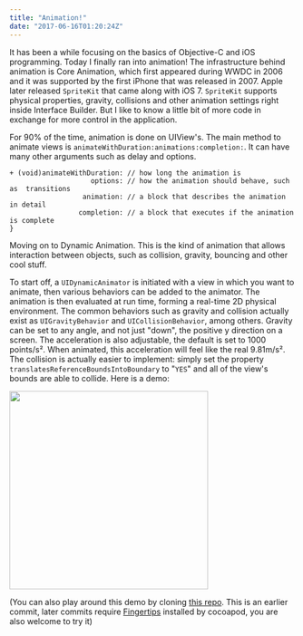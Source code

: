 ```yaml
---
title: "Animation!"
date: "2017-06-16T01:20:24Z"
---
```


It has been a while focusing on the basics of Objective-C and iOS programming. Today I finally ran into animation! The infrastructure behind animation is Core Animation, which first appeared during WWDC in 2006 and it was supported by the first iPhone that was released in 2007. Apple later released `SpriteKit` that came along with iOS 7. `SpriteKit` supports physical properties, gravity, collisions and other animation settings right inside Interface Builder. But I like to know a little bit of more code in exchange for more control in the application.

For 90% of the time, animation is done on UIView's. The main method to animate views is `animateWithDuration:animations:completion:`. It can have many other arguments such as delay and options.

```objc
+ (void)animateWithDuration: // how long the animation is
                    options: // how the animation should behave, such as  transitions
                  animation: // a block that describes the animation in detail
                 completion: // a block that executes if the animation is complete
}
```

Moving on to Dynamic Animation. This is the kind of animation that allows interaction between objects, such as collision, gravity, bouncing and other cool stuff.

To start off, a `UIDynamicAnimator` is initiated with a view in which you want to animate, then various behaviors can be added to the animator. The animation is then evaluated at run time, forming a real-time 2D physical environment. The common behaviors such as gravity and collision actually exist as `UIGravityBehavior` and `UICollisionBehavior`, among others. Gravity can be set to any angle, and not just "down", the positive y direction on a screen. The acceleration is also adjustable, the default is set to 1000 points/s². When animated, this acceleration will feel like the real 9.81m/s². The collision is actually easier to implement: simply set the property `translatesReferenceBoundsIntoBoundary` to "`YES`" and all of the view's bounds are able to collide. Here is a demo:

<img width="350" src="https://res.cloudinary.com/solid-apps-inc/image/upload/v1650775687/SolidAppsAsset/2017/2017-06-15-DropIt_xs32cq.gif" />

(You can also play around this demo by cloning [this repo](https://github.com/aoenth/Dropit/tree/717a3d1dfe684d27ec3b6249ef137c29c74de870). This is an earlier commit, later commits require [Fingertips](https://github.com/mapbox/Fingertips) installed by cocoapod, you are also welcome to try it)
